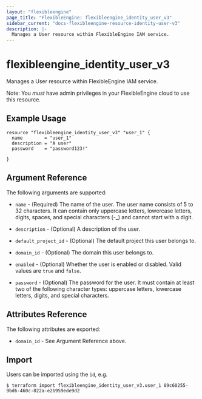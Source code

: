 ```yaml
---
layout: "flexibleengine"
page_title: "FlexibleEngine: flexibleengine_identity_user_v3"
sidebar_current: "docs-flexibleengine-resource-identity-user-v3"
description: |-
  Manages a User resource within FlexibleEngine IAM service.
---
```


# flexibleengine\_identity\_user_v3

Manages a User resource within FlexibleEngine IAM service.

Note: You _must_ have admin privileges in your FlexibleEngine cloud to use
this resource.

## Example Usage

```hcl
resource "flexibleengine_identity_user_v3" "user_1" {
  name        = "user_1"
  description = "A user"
  password    = "password123!"

}
```

## Argument Reference

The following arguments are supported:

* `name` - (Required) The name of the user. The user name consists of 5 to 32
     characters. It can contain only uppercase letters, lowercase letters, 
     digits, spaces, and special characters (-_) and cannot start with a digit.

* `description` - (Optional) A description of the user.

* `default_project_id` - (Optional) The default project this user belongs to.

* `domain_id` - (Optional) The domain this user belongs to.

* `enabled` - (Optional) Whether the user is enabled or disabled. Valid
    values are `true` and `false`.

* `password` - (Optional) The password for the user. It must contain at least 
     two of the following character types: uppercase letters, lowercase letters, 
     digits, and special characters.

## Attributes Reference

The following attributes are exported:

* `domain_id` - See Argument Reference above.

## Import

Users can be imported using the `id`, e.g.

```
$ terraform import flexibleengine_identity_user_v3.user_1 89c60255-9bd6-460c-822a-e2b959ede9d2
```
